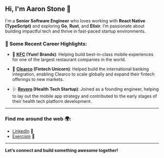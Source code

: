 ## Hi, I'm Aaron Stone 👋

I'm a **Senior Software Engineer** who loves working with **React Native (TypeScript)** and exploring **Go**, **Rust**, and **Elixir**. I’m passionate about building impactful tech and thrive in fast-paced startup environments.

### 🚀 Some Recent Career Highlights:
- 💼 **[KFC](https://www.kfc.com/) (Yum! Brands)**: Helping build best-in-class mobile experiences for one of the largest restaurant companies in the world.
  
- 🦄 **[Clearco](https://clear.co/) (Fintech Unicorn)**: Helped build the international banking integration, enabling Clearco to scale globally and expand their fintech offerings to new markets.

- 🩺 **[Revero](https://www.revero.com/) (Health Tech Startup)**: Joined as a founding engineer, helping to lay out the mobile app strategy and contributed to the early stages of their health tech platform development.

---

### Find me around the web 🌍:
- [LinkedIn](https://www.linkedin.com/in/apstone/) 💼
- [Exercism](https://exercism.org/profiles/apstone) 🏅

---

**Let’s connect and build something awesome together!**
